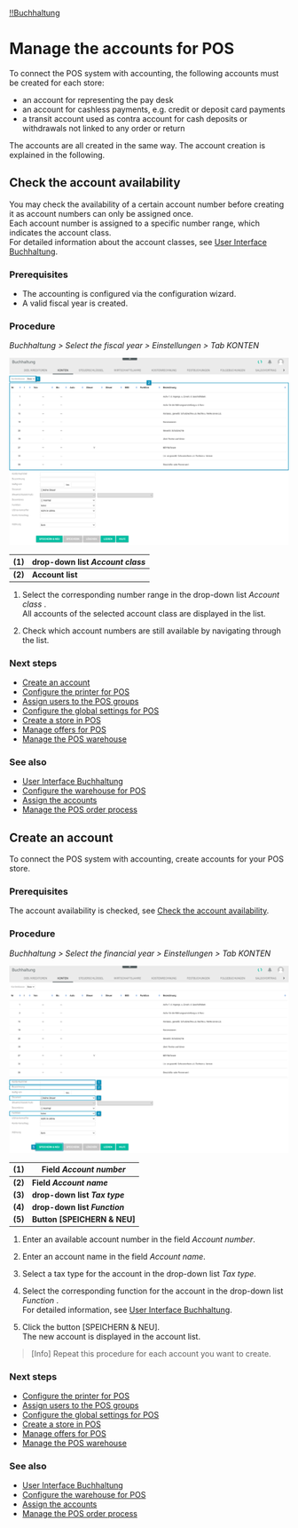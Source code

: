 [!!Buchhaltung](Actindo/Buchhaltung)

# Manage the accounts for POS

To connect the POS system with accounting, the following accounts must be created for each store:

- an account for representing the pay desk
- an account for cashless payments, e.g. credit or deposit card payments
- a transit account used as contra account for cash deposits or withdrawals not linked to any order or return

The accounts are all created in the same way. The account creation is explained in the following.


## Check the account availability

You may check the availability of a certain account number before creating it as account numbers can only be assigned once.    
Each account number is assigned to a specific number range, which indicates the account class.    
For detailed information about the account classes, see [User Interface Buchhaltung](/Buchhaltung/UserInterface/00_UserInterface.md).

### Prerequisites

- The accounting is configured via the configuration wizard.
- A valid fiscal year is created.

### Procedure

*Buchhaltung > Select the fiscal year > Einstellungen > Tab KONTEN*

![Account availability](/Assets/Screenshots/Buchhaltung/Einstellungen/Konten/Konten01.png "[Account availability]")

| (1) | **drop-down list *Account class*** |
|-----|---------------------|
|**(2)**|**Account list**|


1. Select the corresponding number range in the drop-down list *Account class* .   
  All accounts of the selected account class are displayed in the list.

2. Check which account numbers are still available by navigating through the list.

### Next steps

- [Create an account](#create-an-account)
- [Configure the printer for POS](03_ConfigurePrinter.md)
- [Assign users to the POS groups](04_AssignUsers.md)
- [Configure the global settings for POS](05_ConfigureGlobalSettings.md)
- [Create a store in POS](06_CreateStore.md)
- [Manage offers for POS](07_ManageOffers.md)
- [Manage the POS warehouse](08_ManageWarehouse.md)  

### See also

- [User Interface Buchhaltung](/Buchhaltung/UserInterface/00_UserInterface.md)
- [Configure the warehouse for POS](01_ConfigureWarehouse.md)
- [Assign the accounts](06_CreateStore.md#assign-the-accounts)
- [Manage the POS order process](VenduoPOS/Operation/06_ManageOrderProcess.md)


## Create an account

To connect the POS system with accounting, create accounts for your POS store.

### Prerequisites

The account availability is checked, see [Check the account availability](#check-the-account-availability).

### Procedure

*Buchhaltung > Select the financial year > Einstellungen > Tab KONTEN*

![Create Account](/Assets/Screenshots/Buchhaltung/Einstellungen/Konten/Konten02.png "[CreateAccount]")

| (1) | **Field *Account number*** |
|-----|---------------------|
|**(2)**| **Field *Account name*** |
|**(3)**| **drop-down list *Tax type*** |
|**(4)**| **drop-down list *Function*** |
|**(5)**| **Button [SPEICHERN & NEU]** |

1. Enter an available account number in the field *Account number*.

2. Enter an account name in the field *Account name*.

3. Select a tax type for the account in the drop-down list *Tax type*.

4. Select the corresponding function for the account in the drop-down list *Function* .   
  For detailed information, see [User Interface Buchhaltung](/Buchhaltung/UserInterface/00_UserInterface.md).

5. Click the button [SPEICHERN & NEU].   
  The new account is displayed in the account list.

> [Info] Repeat this procedure for each account you want to create.

### Next steps

- [Configure the printer for POS](03_ConfigurePrinter.md)
- [Assign users to the POS groups](04_AssignUsers.md)
- [Configure the global settings for POS](05_ConfigureGlobalSettings.md)
- [Create a store in POS](06_CreateStore.md)
- [Manage offers for POS](07_ManageOffers.md)
- [Manage the POS warehouse](08_ManageWarehouse.md)  

### See also

- [User Interface Buchhaltung](/Buchhaltung/UserInterface/00_UserInterface.md)
- [Configure the warehouse for POS](01_ConfigureWarehouse.md)
- [Assign the accounts](06_CreateStore.md#assign-the-accounts)
- [Manage the POS order process](VenduoPOS/Operation/06_ManageOrderProcess.md)
